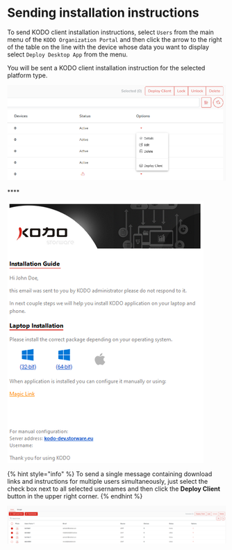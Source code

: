 # Sending installation instructions

To send KODO client installation instructions, select `Users` from the main menu of the `KODO Organization Portal` and then click the arrow to the right of the table on the line with the device whose data you want to display select `Deploy Desktop App` from the menu.

You will be sent a KODO client installation instruction for the selected platform type.

![](../../.gitbook/assets/image%20%2862%29.png)

\*\*\*\*

![](../../.gitbook/assets/kodolink.PNG)

{% hint style="info" %}
To send a single message containing download links and instructions for multiple users simultaneously, just select the check box next to all selected usernames and then click the **Deploy Client** button in the upper right corner.
{% endhint %}

![](../../.gitbook/assets/image%20%2859%29.png)

